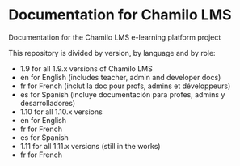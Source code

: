Documentation for Chamilo LMS
=============================

Documentation for the Chamilo LMS e-learning platform project

This repository is divided by version, by language and by role:
* 1.9 for all 1.9.x versions of Chamilo LMS
 * en for English (includes teacher, admin and developer docs)
 * fr for French (inclut la doc pour profs, admins et développeurs)
 * es for Spanish (incluye documentación para profes, admins y desarrolladores)
* 1.10 for all 1.10.x versions
 * en for English
 * fr for French
 * es for Spanish
* 1.11 for all 1.11.x versions (still in the works)
 * fr for French
